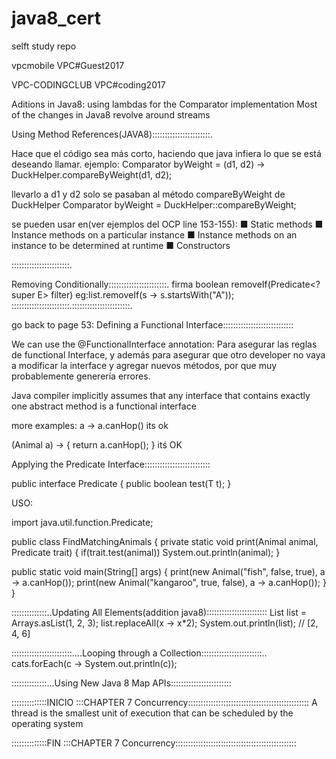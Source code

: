 # java8_cert
selft study repo

vpcmobile
VPC#Guest2017

VPC-CODINGCLUB
VPC#coding2017

Aditions in Java8:
using lambdas for the Comparator implementation
Most of the changes in Java8 revolve around streams


Using Method References(JAVA8):::::::::::::::::::::::.

Hace que el código sea más corto, haciendo que java infiera lo que se está deseando llamar.
ejemplo:
Comparator<Duck> byWeight = (d1, d2) -> DuckHelper.compareByWeight(d1, d2);

llevarlo a 
d1 y d2 solo se pasaban al método compareByWeight de DuckHelper
Comparator<Duck> byWeight = DuckHelper::compareByWeight;


se pueden usar en(ver ejemplos del OCP line 153-155):
■ Static methods
■ Instance methods on a particular instance
■ Instance methods on an instance to be determined at runtime
■ Constructors

:::::::::::::::::::::::.

Removing Conditionally:::::::::::::::::::::::.
firma
boolean removeIf(Predicate<? super E> filter)
eg:list.removeIf(s -> s.startsWith("A"));
:::::::::::::::::::::::.:::::::::::::::::::::::.

go back to page 53: Defining a Functional Interface::::::::::::::::::::::::::::

We can use the @FunctionalInterface annotation: Para asegurar las reglas de functional Interface, y además para asegurar que otro developer no vaya a 
modificar la interface y agregar nuevos métodos, por que muy probablemente generería errores.

Java compiler implicitly assumes that any interface that contains exactly one abstract method is a functional interface


more examples:
a -> a.canHop() its ok 
 
(Animal a) -> { return a.canHop(); } itś OK 

Applying the Predicate Interface::::::::::::::::::::::::::

public interface Predicate<T> {
public boolean test(T t);
}



USO:

import java.util.function.Predicate;
 
public class FindMatchingAnimals {
private static void print(Animal animal, Predicate<Animal> trait) {
if(trait.test(animal))
System.out.println(animal);
}
 
public static void main(String[] args) {
print(new Animal("fish", false, true), a -> a.canHop());
print(new Animal("kangaroo", true, false), a -> a.canHop());
}
}


::::::::::::::..Updating All Elements(addition java8)::::::::::::::::::::::::
List<Integer> list = Arrays.asList(1, 2, 3);
list.replaceAll(x -> x*2);
System.out.println(list); // [2, 4, 6]


::::::::::::::::::::::::....Looping through a Collection::::::::::::::::::::::::..
cats.forEach(c -> System.out.println(c));



::::::::::::::...Using New Java 8 Map APIs::::::::::::::::::::::::


::::::::::::::INICIO :::CHAPTER 7 Concurrency::::::::::::::::::::::::::::::::::::::::::::::::
A thread is the smallest unit of execution that can be scheduled by the operating system

::::::::::::::FIN :::CHAPTER 7 Concurrency::::::::::::::::::::::::::::::::::::::::::::::::